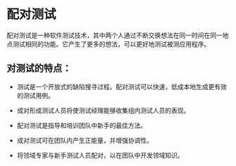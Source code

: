 # 配对测试

配对测试是一种软件测试技术，其中两个人通过不断交换想法在同一时间在同一地点测试相同的功能。它产生了更多的想法，可以更好地测试被测应用程序。

## 对测试的特点：

* 测试是一个开放式的缺陷搜寻过程。配对测试可以快速，低成本地生成更有效的测试用例。

* 成对形成测试人员将使测试经理能够收集组内测试人员的表现。

* 配对测试是指导和培训团队中新手的最佳方法。

* 成对测试可在团队内产生正能量，并增强协调性。

* 将领域专家与新手测试人员配对，以在团队中开发领域知识。
